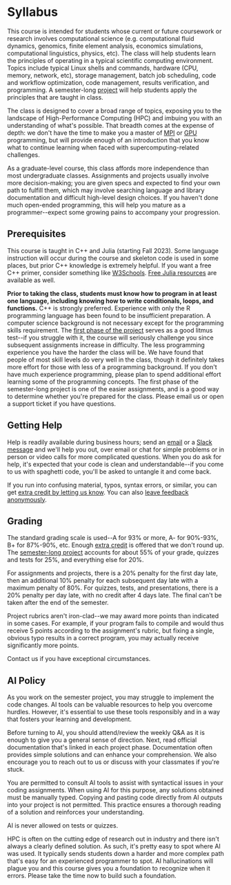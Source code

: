 ---
---

# Syllabus

This course is intended for students whose current or future coursework or research involves computational science (e.g. computational fluid dynamics, genomics, finite element analysis, economics simulations, computational linguistics, physics, etc). The class will help students learn the principles of operating in a typical scientific computing environment. Topics include typical Linux shells and commands, hardware (CPU, memory, network, etc), storage management, batch job scheduling, code and workflow optimization, code management, results verification, and programming. A semester-long [project](project/overview.md) will help students apply the principles that are taught in class.

The class is designed to cover a broad range of topics, exposing you to the landscape of High-Performance Computing (HPC) and imbuing you with an understanding of what's possible. That breadth comes at the expense of depth: we don't have the time to make you a master of [MPI](readings/mpi.md) or [GPU](readings/gpu-programming.md) programming, but will provide enough of an introduction that you know what to continue learning when faced with supercomputing-related challenges.

As a graduate-level course, this class affords more independence than most undergraduate classes. Assignments and projects usually involve more decision-making; you are given specs and expected to find your own path to fulfill them, which may involve searching language and library documentation and difficult high-level design choices. If you haven't done much open-ended programming, this will help you mature as a programmer--expect some growing pains to accompany your progression.



## Prerequisites

This course is taught in C++ and Julia (starting Fall 2023). Some language instruction will occur during the course and skeleton code is used in some places, but prior C++ knowledge is extremely helpful. If you want a free C++ primer, consider something like [W3Schools](https://www.w3schools.com/cpp/cpp_intro.asp). [Free Julia resources](https://julialang.org/learning/) are available as well.

**Prior to taking the class, students must know how to program in at least one language, including knowing how to write conditionals, loops, and functions.** C++ is strongly preferred. Experience with only the R programming language has been found to be insufficient preparation. A computer science background is not necessary except for the programming skills requirement. The [first phase of the project](project/phase1.md) serves as a good litmus test--if you struggle with it, the course will seriously challenge you since subsequent assignments increase in difficulty. The less programming experience you have the harder the class will be. We have found that people of most skill levels do very well in the class, though it definitely takes more effort for those with less of a programming background. If you don't have much experience programming, please plan to spend additional effort learning some of the programming concepts. The first phase of the semester-long project is one of the easier assignments, and is a good way to determine whether you're prepared for the class. Please email us or open a support ticket if you have questions. 



## Getting Help

Help is readily available during business hours; send an [email](mailto:scicompcourse@byu.edu) or a [Slack message](https://byu-sci-comp.slack.com/) and we'll help you out, over email or chat for simple problems or in person or video calls for more complicated questions. When you do ask for help, it's expected that your code is clean and understandable--if you come to us with spaghetti code, you'll be asked to untangle it and come back.

If you run into confusing material, typos, syntax errors, or similar, you can get [extra credit by letting us know](assignments/extra-credit.md). You can also [leave feedback anonymously](assignments/feedback.md).



## Grading

The standard grading scale is used--A for 93% or more, A- for 90%-93%, B+ for 87%-90%, etc. Enough [extra credit](assignments/extra-credit.md) is offered that we don't round up. The [semester-long project](project/overview.md) accounts for about 55% of your grade, quizzes and tests for 25%, and everything else for 20%.

For assignments and projects, there is a 20% penalty for the first day late, then an additional 10% penalty for each subsequent day late with a maximum penalty of 80%. For quizzes, tests, and presentations, there is a 20% penalty per day late, with no credit after 4 days late. The final can't be taken after the end of the semester.

Project rubrics aren't iron-clad--we may award more points than indicated in some cases. For example, if your program fails to compile and would thus receive 5 points according to the assignment's rubric, but fixing a single, obvious typo results in a correct program, you may actually receive significantly more points.

Contact us if you have exceptional circumstances.


## AI Policy
As you work on the semester project, you may struggle to implement the code changes. AI tools can be valuable resources to help you overcome hurdles. However, it's essential to use these tools responsibly and in a way that fosters your learning and development.

Before turning to AI, you should attend/review the weekly Q&A as it is enough to give you a general sense of direction. Next, read official documentation that's linked in each project phase. Documentation often provides simple solutions and can enhance your comprehension. We also encourage you to reach out to us or discuss with your classmates if you're stuck. 

You are permitted to consult AI tools to assist with syntactical issues in your coding assignments. When using AI for this purpose, any solutions obtained must be manually typed. Copying and pasting code directly from AI outputs into your project is not permitted. This practice ensures a thorough reading of a solution and reinforces your understanding.

AI is never allowed on tests or quizzes.

HPC is often on the cutting edge of research out in industry and there isn't always a clearly defined solution. As such, it's pretty easy to spot where AI was used. It typically sends students down a harder and more complex path that's easy for an experienced programmer to spot. AI hallucinations will plague you and this course gives you a foundation to recognize when it errors. Please take the time now to build such a foundation.
